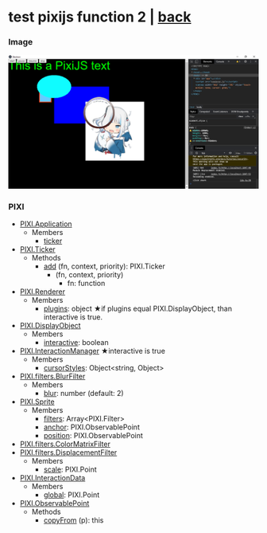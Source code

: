 # test pixijs function 2 | [back](../README.md)

### Image
![image](../img/img1.png)

### PIXI
* [PIXI.Application](http://pixijs.download/release/docs/PIXI.Application)
  * Members
    * [ticker](http://pixijs.download/release/docs/PIXI.Application.html#ticker)
* [PIXI.Ticker](http://pixijs.download/release/docs/PIXI.Ticker_.html)
  * Methods
    * [add](http://pixijs.download/release/docs/PIXI.Ticker_.html#add) (fn, context, priority): PIXI.Ticker
      * (fn, context, priority)
        * fn: function
* [PIXI.Renderer](http://pixijs.download/release/docs/PIXI.Renderer.html)
  * Members
    * [plugins](http://pixijs.download/release/docs/PIXI.Renderer.html#plugins): object ★if plugins equal PIXI.DisplayObject, than interactive is true.
* [PIXI.DisplayObject](http://pixijs.download/release/docs/PIXI.DisplayObject)
  * Members
    * [interactive](http://pixijs.download/release/docs/PIXI.DisplayObject.html#interactive): boolean
* [PIXI.InteractionManager](http://pixijs.download/release/docs/PIXI.InteractionManager.html) ★interactive is true
  * Members
    * [cursorStyles](http://pixijs.download/release/docs/PIXI.InteractionManager.html#cursorStyles): Object<string, Object>
* [PIXI.filters.BlurFilter](http://pixijs.download/release/docs/PIXI.filters.BlurFilter.html)
  * Members
    * [blur](http://pixijs.download/release/docs/PIXI.filters.BlurFilter.html#blur): number (default: 2)
* [PIXI.Sprite](http://pixijs.download/release/docs/PIXI.Sprite.html)
  * Members
    * [filters](http://pixijs.download/release/docs/PIXI.Sprite.html#filters): Array<PIXI.Filter>
    * [anchor](http://pixijs.download/release/docs/PIXI.Sprite.html#anchor): PIXI.ObservablePoint
    * [position](http://pixijs.download/release/docs/PIXI.Sprite.html#position): PIXI.ObservablePoint
* [PIXI.filters.ColorMatrixFilter](http://pixijs.download/release/docs/PIXI.filters.ColorMatrixFilter.html)
* [PIXI.filters.DisplacementFilter](http://pixijs.download/release/docs/PIXI.filters.DisplacementFilter.html)
  * Members
    * [scale](http://pixijs.download/release/docs/PIXI.filters.DisplacementFilter.html#scale): PIXI.Point
* [PIXI.InteractionData](http://pixijs.download/release/docs/PIXI.InteractionData.html)
  * Members
    *  [global](http://pixijs.download/release/docs/PIXI.InteractionData.html#global): PIXI.Point
* [PIXI.ObservablePoint](http://pixijs.download/release/docs/PIXI.ObservablePoint.html)
  * Methods
    * [copyFrom](http://pixijs.download/release/docs/PIXI.ObservablePoint.html#copyFrom) (p): this